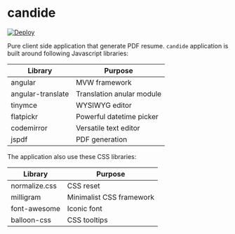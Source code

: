 # candide

[![Deploy](https://www.herokucdn.com/deploy/button.png)](https://heroku.com/deploy)

Pure client side application that generate PDF resume. `candide` application is built around following Javascript libraries:

Library | Purpose
------- | -------
angular | MVW framework
angular-translate | Translation anular module
tinymce | WYSIWYG editor
flatpickr | Powerful datetime picker
codemirror | Versatile text editor
jspdf | PDF generation

The application also use these CSS libraries:

Library | Purpose
------- | -------
normalize.css | CSS reset
milligram | Minimalist CSS framework
font-awesome | Iconic font
balloon-css | CSS tooltips
